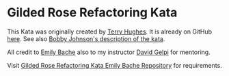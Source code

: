 # Gilded Rose Refactoring Kata

This Kata was originally created by [Terry Hughes](http://twitter.com/TerryHughes). It is already on GitHub [here](https://github.com/NotMyself/GildedRose). See also [Bobby Johnson's description of the kata](http://iamnotmyself.com/2011/02/13/refactor-this-the-gilded-rose-kata/).

All credit to [Emily Bache](https://github.com/emilybache) also to my instructor [David Gelpi](https://github.com/dfleta) for mentoring.

Visit [Gilded Rose Refactoring Kata Emily Bache Repository](https://github.com/emilybache/GildedRose-Refactoring-Kata/blob/main/README.md) for requirements.